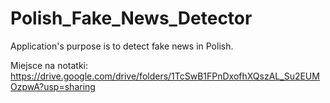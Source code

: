 # Polish_Fake_News_Detector
Application's purpose is to detect fake news in Polish.

Miejsce na notatki: https://drive.google.com/drive/folders/1TcSwB1FPnDxofhXQszAL_Su2EUMOzpwA?usp=sharing
